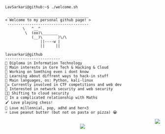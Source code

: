 ```console
LavSarkari@github:~$ ./welcome.sh
```

```
 _____________________________________
< Welcome to my personal github page! >
 ------------------------------------- 
        \   ^__^
         \  (oo)\_______
            (__)\       )\/\
                ||----w |
                ||     ||
```


```
lavsarkari@github
-------------------------
🏫 Diploma in Information Technology
🔎 Main interests in Core Tech & Hacking & Cloud
🔭 Working on Somthing even i dont know
🌱 Learning about diffrent ways to hack-in stuff
🌟 Main languages, os: Python, kali-linux
🏴‍☠️ Currently involved in CTF competitions and web dev 
🚩 Interested in network security and web security
😶‍🌫️ Shifting to cloud security
💖 In a complicated relationship with Maths
🖌️ Love playing chess!
🎵 Love millennial, pop, adhd and her<3
⚡ Love peanut butter (but not on pasta or pizza) 😭
```



<div align="right">
<img src="https://miro.medium.com/v2/resize:fit:1358/1*aniyNTcHORbvDiLGUzJSsQ.gif"/>
</div>
<div align="center"> <a href="https://discord.gg/techcafe"> <img src="https://img.shields.io/discord/1322929717883568199?label=Join%20our%20Discord&logo=discord&style=for-the-badge"/> </a> </div> <br> <div align="right">
 

